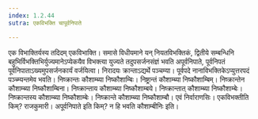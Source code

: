 ```yaml
---
index: 1.2.44
sutra: एकविभक्ति चापूर्वनिपाते

---
```

एक विभाक्तिर्यस्य तदिदम् एकविभाक्ति। समासे विधीयमाने यन् नियतविभक्तिकं, द्वितीये सम्बन्धिनि बहुभिर्विभक्तिभिर्युज्यमानेऽप्येकयैव विभक्त्या युज्यते तदुपसर्जनसंज्ञं भवति अपूर्वनिपाते, पूर्वनिपतं पूर्वनिपाताऽख्यमुपसर्जनकार्यं वर्जयित्वा। निरादयः क्रान्ताऽद्यर्थे पञ्चम्या। पूर्वपदे नानाविभक्तिकेऽप्युत्तरपदं पञ्च्म्यन्तमेव भवति। निष्क्रान्तः कौशाम्ब्या निष्कौशाम्बिः। निष्ट्रान्तं कौशाम्ब्या निष्कौशाम्बिम्। निष्क्रान्तेन कौशाम्ब्या निष्कौशाम्बिना। निष्क्रान्ताय कौशाम्ब्या निष्कौशाम्बये। निष्क्रान्तात् कौशाम्ब्या निष्कौशाम्बेः। निष्क्रान्तस्य कौशाम्ब्या निष्कौशाम्बेः। निष्क्रान्ते कौशाम्ब्या निष्कौशाम्बौ। एवं निर्वाराणसिः। एकविभक्तीति किम्? राजकुमारी। अपूर्वनिपाते इति किम्? न हि भवति कौशाम्बीनिः इति।